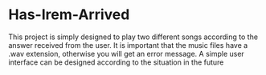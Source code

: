 # Has-Irem-Arrived

This project is simply designed to play two different songs according to the answer received from the user. 
It is important that the music files have a .wav extension, otherwise you will get an error message. 
A simple user interface can be designed according to the situation in the future 
